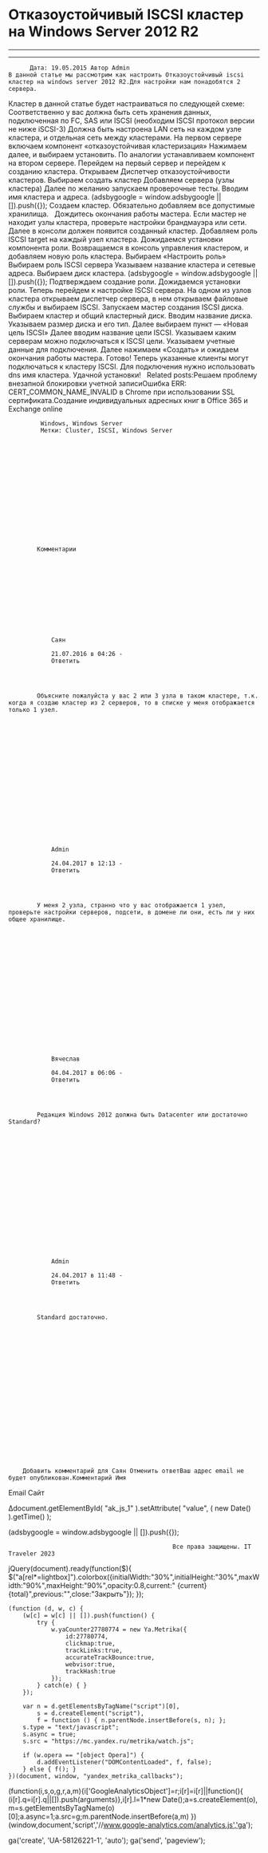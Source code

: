 #                 	Отказоустойчивый ISCSI кластер на Windows Server 2012 R2                	  
***            ***

			
            
		

    




	
    	  Дата: 19.05.2015 Автор Admin  
	В данной статье мы рассмотрим как настроить Отказоустойчивый iscsi кластер на windows server 2012 R2.Для настройки нам понадобятся 2 сервера.
Кластер в данной статье будет настраиваться по следующей схеме:
Соответственно у вас должна быть сеть хранения данных, подключенная по FC, SAS или ISCSI (необходим ISCSI протокол версии не ниже iSCSI-3)
Должна быть настроена LAN сеть на каждом узле кластера, и отдельная сеть между кластерами.
На первом сервере включаем компонент «отказоустойчивая кластеризация»
Нажимаем далее, и выбираем установить.
По аналогии устанавливаем компонент на втором сервере.
Перейдем на первый сервер и перейдем к созданию кластера.
Открываем Диспетчер отказоустойчивости кластеров.
Выбираем создать кластер
Добавляем сервера (узлы кластера)
Далее по желанию запускаем проверочные тесты.
Вводим имя кластера и адреса.
(adsbygoogle = window.adsbygoogle || []).push({});
Создаем кластер. Обязательно добавляем все допустимые хранилища.
 
Дождитесь окончания работы мастера. Если мастер не находит узлы кластера, проверьте настройки брандмауэра или сети.
 
Далее в консоли должен появится созданный кластер.
Добавляем роль ISCSI target на каждый узел кластера.
Дожидаемся установки компонента роли.
Возвращаемся в консоль управления кластером, и добавляем новую роль кластера.
Выбираем «Настроить роль»
Выбираем роль ISCSI сервера
Указываем название кластера и сетевые адреса.
Выбираем диск кластера.
(adsbygoogle = window.adsbygoogle || []).push({});
Подтверждаем создание роли.
Дожидаемся установки роли.
Теперь перейдем к настройке ISCSI сервера.
На одном из узлов кластера открываем диспетчер сервера, в нем открываем файловые службы и выбираем ISCSI.
Запускаем мастер создания ISCSI диска.
Выбираем кластер и общий кластерный диск.
Вводим название диска.
Указываем размер диска и его тип.
Далее выбираем пункт — «Новая цель ISCSI»
Далее вводим название цели ISCSI.
Указываем каким серверам можно подключаться к ISCSI цели.
Указываем учетные данные для подключения.
Далее нажимаем «Создать» и ожидаем окончания работы мастера.
Готово! Теперь указанные клиенты могут подключаться к кластеру ISCSI. Для подключения нужно использовать dns имя кластера.
Удачной установки!
 
Related posts:Решаем проблему внезапной блокировки учетной записиОшибка ERR: CERT_COMMON_NAME_INVALID в Chrome при использовании SSL сертификата.Создание индивидуальных адресных книг в Office 365 и Exchange online
        
             Windows, Windows Server 
             Метки: Cluster, ISCSI, Windows Server  
        
            
        
    



                        
                    
                    
                
        
                
	
    	
        
        	Комментарии
        
		
		 
    
    
        
                    
         
        
            
            
                
                Саян
                  
                21.07.2016 в 04:26 - 
                Ответить                                
                
            
    
                      
            Объясните пожалуйста у вас 2 или 3 узла в таком кластере, т.к. когда я создаю кластер из 2 серверов, то в списке у меня отображается только 1 узел.
          
        
        
        


    
    

 
    
    
        
                    
         
        
            
            
                
                Admin
                  
                24.04.2017 в 12:13 - 
                Ответить                                
                
            
    
                      
            У меня 2 узла, странно что у вас отображается 1 узел, проверьте настройки серверов, подсети, в домене ли они, есть ли у них общее хранилище.
          
        
        
        


    
    

 
    
    
        
                    
         
        
            
            
                
                Вячеслав
                  
                04.04.2017 в 06:06 - 
                Ответить                                
                
            
    
                      
            Редакция Windows 2012 должна быть Datacenter или достаточно Standard?
          
        
        
        


    
    

 
    
    
        
                    
         
        
            
            
                
                Admin
                  
                24.04.2017 в 11:48 - 
                Ответить                                
                
            
    
                      
            Standard достаточно.
          
        
        
        


    
    

	
    








	
		
		Добавить комментарий для Саян Отменить ответВаш адрес email не будет опубликован.Комментарий Имя 
Email 
Сайт 
 
&#916;document.getElementById( "ak_js_1" ).setAttribute( "value", ( new Date() ).getTime() );	
	


<ins class="adsbygoogle"
     style="display:block"
     data-ad-client="ca-pub-1890562251101921"
     data-ad-slot="9117958896"
     data-ad-format="auto">

(adsbygoogle = window.adsbygoogle || []).push({});





			
        
        

		

        

           
    
    


  


	
    

		
        
             
			

                

                    
                                                  Все права защищены. IT Traveler 2023 
                         
                        
																														                    
                    

				
                
                
    
			
		                            
	

	
                
                
			
                
		
        
	
    


jQuery(document).ready(function($){
  $("a[rel*=lightbox]").colorbox({initialWidth:"30%",initialHeight:"30%",maxWidth:"90%",maxHeight:"90%",opacity:0.8,current:" {current}  {total}",previous:"",close:"Закрыть"});
});
  



    (function (d, w, c) {
        (w[c] = w[c] || []).push(function() {
            try {
                w.yaCounter27780774 = new Ya.Metrika({
                    id:27780774,
                    clickmap:true,
                    trackLinks:true,
                    accurateTrackBounce:true,
                    webvisor:true,
                    trackHash:true
                });
            } catch(e) { }
        });

        var n = d.getElementsByTagName("script")[0],
            s = d.createElement("script"),
            f = function () { n.parentNode.insertBefore(s, n); };
        s.type = "text/javascript";
        s.async = true;
        s.src = "https://mc.yandex.ru/metrika/watch.js";

        if (w.opera == "[object Opera]") {
            d.addEventListener("DOMContentLoaded", f, false);
        } else { f(); }
    })(document, window, "yandex_metrika_callbacks");





  (function(i,s,o,g,r,a,m){i['GoogleAnalyticsObject']=r;i[r]=i[r]||function(){
  (i[r].q=i[r].q||[]).push(arguments)},i[r].l=1*new Date();a=s.createElement(o),
  m=s.getElementsByTagName(o)[0];a.async=1;a.src=g;m.parentNode.insertBefore(a,m)
  })(window,document,'script','//www.google-analytics.com/analytics.js','ga');

  ga('create', 'UA-58126221-1', 'auto');
  ga('send', 'pageview');






